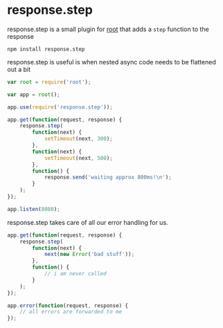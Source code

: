 # response.step

response.step is a small plugin for [root](https://github.com/mafintosh/root) that adds a `step` function to the response

	npm install response.step

response.step is useful is when nested async code needs to be flattened out a bit

``` js
var root = require('root');

var app = root();

app.use(require('response.step'));

app.get(function(request, response) {
	response.step(
		function(next) {
			setTimeout(next, 300);
		},
		function(next) {
			setTimeout(next, 500);
		},
		function() {
			response.send('waiting approx 800ms!\n');
		}
	);
});

app.listen(8080);
```

response.step takes care of all our error handling for us.

``` js
app.get(function(request, response) {
	response.step(
		function(next) {
			next(new Error('bad stuff'));
		},
		function() {
			// i am never called
		}
	);
});

app.error(function(request, response) {
	// all errors are forwarded to me
});
```